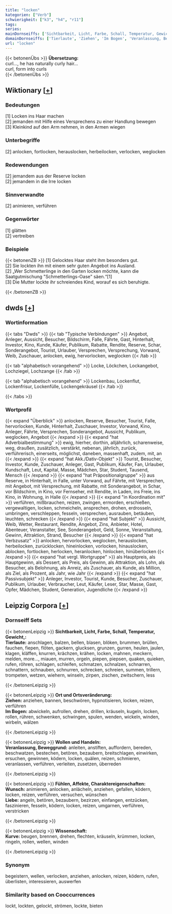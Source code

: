 ```yaml
---
title: "locken"
kategorien: ["Verb"]
schwierigkeit: ["k3", "h4", "r11"]
tags:
series:
mainDornseiffs: ['Sichtbarkeit, Licht, Farbe, Schall, Temperatur, Gewicht,', 'Ort und Ortsveränderung', 'Wollen und Handeln', 'Fühlen, Affekte, Charaktereigenschaften', 'Wissenschaft']
domainDornseiffs: ['Tierlaute', 'Ziehen', 'Im Bogen', 'Veranlassung, Beweggrund', 'Wunsch', 'Liebe', 'Kurve']
url: "locken"
---
```


{{< betonenÜbs >}}
**Übersetzung:**  
curl..., he has naturally curly hair...  
curl, form  into curls  
{{< /betonenÜbs >}}

## Wiktionary [[+](https://de.wiktionary.org/wiki/locken)]

### Bedeutungen
[1] Locken ins Haar machen  
[2] jemanden mit Hilfe eines Versprechens zu einer Handlung bewegen  
[3] Kleinkind auf den Arm nehmen, in den Armen wiegen  

### Unterbegriffe
[2] anlocken, fortlocken, herauslocken, herbeilocken, verlocken, weglocken  

### Redewendungen
[2] jemandem aus der Reserve locken  
[2] jemandem in die Irre locken  

### Sinnverwandte
[2] animieren, verführen  

### Gegenwörter
[1] glätten  
[2] vertreiben  

### Beispiele
{{< betonenZB >}}
[1] Gelocktes Haar steht ihm besonders gut.  
[2] Sie lockten ihn mit einem sehr guten Angebot ins Ausland.  
[2] „Wer Schmetterlinge in den Garten locken möchte, kann die Saatgutmischung "Schmetterlings-Oase" säen.“[1]  
[3] Die Mutter lockte ihr schreiendes Kind, worauf es sich beruhigte.  

{{< /betonenZB >}}


## dwds [[+](https://www.dwds.de/wb/locken)]

### Wortinformation
{{< tabs "Dwds" >}}
{{< tab "Typische Verbindungen" >}}
Angebot, Anleger, Aussicht, Besucher, Bildschirm, Falle, Fährte, Gast, Hinterhalt, Investor, Kino, Kunde, Käufer, Publikum, Rabatte, Rendite, Reserve, Schar, Sonderangebot, Tourist, Urlauber, Versprechen, Versprechung, Vorwand, Weib, Zuschauer, anlocken, ewig, hervorlocken, weglocken
{{< /tab >}}

{{< tab "alphabetisch vorangehend" >}}
Locke, Löckchen, Lockangebot, Lochziegel, Lochzange
{{< /tab >}}

{{< tab "alphabetisch vorangehend" >}}
Lockenbau, Lockenflut, Lockenfrisur, Lockenfülle, Lockengekräusel
{{< /tab >}}

{{< /tabs >}}

### Wortprofil
{{< expand "Überblick" >}} anlocken, Reserve, Besucher, Tourist, Falle, hervorlocken, Kunde, Hinterhalt, Zuschauer, Investor, Vorwand, Kino, Anleger, Fährte, Versprechen, Sonderangebot, Aussicht, Publikum, weglocken, Angebot {{< /expand >}}
{{< expand "hat Adverbialbestimmung" >}} ewig, hierher, dorthin, alljährlich, scharenweise, weg, draußen, zusätzlich, verstärkt, nebenan, jährlich, zurück, verführerisch, einerseits, möglichst, daneben, massenhaft, zudem, mit, an {{< /expand >}}
{{< expand "hat Akk./Dativ-Objekt" >}} Tourist, Besucher, Investor, Kunde, Zuschauer, Anleger, Gast, Publikum, Käufer, Fan, Urlauber, Kundschaft, Leut, Kapital, Masse, Mädchen, Star, Student, Tausend, Mensch {{< /expand >}}
{{< expand "hat Präpositionalgruppe" >}} aus Reserve, in Hinterhalt, in Falle, unter Vorwand, auf Fährte, mit Versprechen, mit Angebot, mit Versprechung, mit Rabatte, mit Sonderangebot, in Schar, vor Bildschirm, in Kino, vor Fernseher, mit Rendite, in Laden, ins Freie, ins Kino, in Wohnung, in Halle {{< /expand >}}
{{< expand "in Koordination mit" >}} verführen, mißbrauchen, reizen, zwingen, ermorden, erschießen, vergewaltigen, locken, schmeicheln, ansprechen, drohen, erdrosseln, umbringen, verschleppen, fesseln, versprechen, ausrauben, betäuben, leuchten, schrecken {{< /expand >}}
{{< expand "hat Subjekt" >}} Aussicht, Weib, Wetter, Restaurant, Rendite, Angebot, Zins, Anbieter, Hotel, Abenteuer, Veranstalter, See, Sonderangebot, Geld, Sonne, Veranstaltung, Gewinn, Attraktion, Strand, Besucher {{< /expand >}}
{{< expand "hat Verbzusatz" >}} anlocken, hervorlocken, weglocken, herauslocken, herbeilocken, zurücklocken, hineinlocken, vorlocken, hinauslocken, ablocken, fortlocken, herlocken, heranlocken, hinlocken, hinüberlocken {{< /expand >}}
{{< expand "hat vergl. Wortgruppe" >}} als Hauptpreis, als Hauptgewinn, als Dessert, als Preis, als Gewinn, als Attraktion, als Lohn, als Besucher, als Belohnung, als Anreiz, als Zuschauer, als Kunde, als Million, als Ziel, als Prozent, als Jahr, wie Jahr {{< /expand >}}
{{< expand "hat Passivsubjekt" >}} Anleger, Investor, Tourist, Kunde, Besucher, Zuschauer, Publikum, Urlauber, Verbraucher, Leut, Käufer, Leser, Star, Masse, Gast, Opfer, Mädchen, Student, Generation, Jugendliche {{< /expand >}}

## Leipzig Corpora [[+](https://corpora.uni-leipzig.de/en/res?word=locken&corpusId=deu_newscrawl-public_2018)]

### Dornseiff Sets
{{< betonenLeipzig >}}
**Sichtbarkeit, Licht, Farbe, Schall, Temperatur, Gewicht,:**  
**Tierlaute:** anschlagen, balzen, bellen, blasen, blöken, brummen, brüllen, fauchen, fiepen, flöten, gackern, glucksen, grunzen, gurren, heulen, jaulen, klagen, kläffen, knurren, krächzen, krähen, locken, mahnen, meckern, melden, more..., miauen, murren, orgeln, piepen, piepsen, quaken, quieken, rufen, röhren, schlagen, schleifen, schmatzen, schnalzen, schnarren, schnattern, schnauben, schnurren, schrecken, schreien, summen, trillern, trompeten, wetzen, wiehern, winseln, zirpen, zischen, zwitschern, less  

{{< /betonenLeipzig >}}


{{< betonenLeipzig >}}
**Ort und Ortsveränderung:**  
**Ziehen:** anziehen, bannen, beschwören, hypnotisieren, locken, reizen, verführen  
**Im Bogen:** abwickeln, aufrollen, drehen, drillen, kräuseln, kugeln, locken, rollen, rühren, schwenken, schwingen, spulen, wenden, wickeln, winden, wirbeln, wälzen  

{{< /betonenLeipzig >}}


{{< betonenLeipzig >}}
**Wollen und Handeln:**  
**Veranlassung, Beweggrund:** anleiten, anstiften, auffordern, bereden, beschwatzen, bestechen, betören, bezaubern, breitschlagen, einwirken, ersuchen, gewinnen, ködern, locken, quälen, reizen, schmieren, veranlassen, verführen, verleiten, zusetzen, überreden  

{{< /betonenLeipzig >}}


{{< betonenLeipzig >}}
**Fühlen, Affekte, Charaktereigenschaften:**  
**Wunsch:** animieren, anlocken, anlächeln, anziehen, gefallen, ködern, locken, reizen, verführen, versuchen, wünschen  
**Liebe:** angeln, betören, bezaubern, bezirzen, einfangen, entzücken, faszinieren, fesseln, ködern, locken, reizen, umgarnen, verführen, verstricken  

{{< /betonenLeipzig >}}


{{< betonenLeipzig >}}
**Wissenschaft:**  
**Kurve:** beugen, brennen, drehen, flechten, kräuseln, krümmen, locken, ringeln, rollen, wellen, winden  

{{< /betonenLeipzig >}}

### Synonym
begeistern, wellen, verlocken, anziehen, anlocken, reizen, ködern, rufen, überlisten, interessieren, auswerfen


### Similarity based on Cooccurrences
lockt, lockten, gelockt, strömen, lockte, bieten

